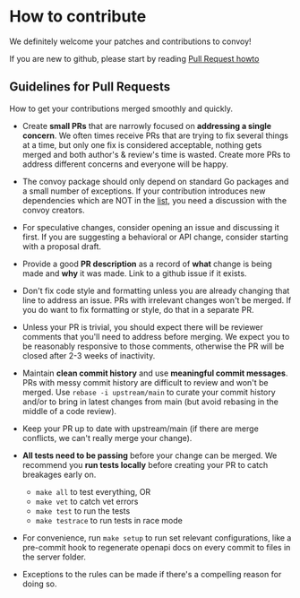 # How to contribute

We definitely welcome your patches and contributions to convoy!

If you are new to github, please start by
reading [Pull Request howto](https://help.github.com/articles/about-pull-requests/)

## Guidelines for Pull Requests

How to get your contributions merged smoothly and quickly.

- Create **small PRs** that are narrowly focused on **addressing a single concern**. We often times receive PRs that are
  trying to fix several things at a time, but only one fix is considered acceptable, nothing gets merged and both
  author's & review's time is wasted. Create more PRs to address different concerns and everyone will be happy.

- The convoy package should only depend on standard Go packages and a small number of exceptions. If your contribution
  introduces new dependencies which are NOT in the [list](https://pkg.go.dev/github.com/frain-dev/convoy?tab=imports),
  you need a discussion with the convoy creators.

- For speculative changes, consider opening an issue and discussing it first. If you are suggesting a behavioral or API
  change, consider starting with a proposal draft.

- Provide a good **PR description** as a record of **what** change is being made and **why** it was made. Link to a
  github issue if it exists.

- Don't fix code style and formatting unless you are already changing that line to address an issue. PRs with irrelevant
  changes won't be merged. If you do want to fix formatting or style, do that in a separate PR.

- Unless your PR is trivial, you should expect there will be reviewer comments that you'll need to address before
  merging. We expect you to be reasonably responsive to those comments, otherwise the PR will be closed after 2-3 weeks
  of inactivity.

- Maintain **clean commit history** and use **meaningful commit messages**. PRs with messy commit history are difficult
  to review and won't be merged. Use
  `rebase -i upstream/main` to curate your commit history and/or to bring in latest changes from main (but avoid
  rebasing in the middle of a code review).

- Keep your PR up to date with upstream/main (if there are merge conflicts, we can't really merge your change).

- **All tests need to be passing** before your change can be merged. We recommend you **run tests locally** before
  creating your PR to catch breakages early on.
    - `make all` to test everything, OR
    - `make vet` to catch vet errors
    - `make test` to run the tests
    - `make testrace` to run tests in race mode

- For convenience, run `make setup` to run set relevant configurations, like a pre-commit hook to regenerate openapi docs on every commit to files in the server folder.
- Exceptions to the rules can be made if there's a compelling reason for doing so.